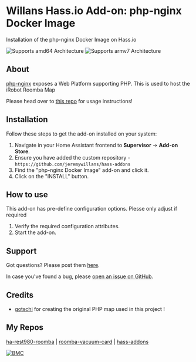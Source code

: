 # Willans Hass.io Add-on: php-nginx Docker Image

Installation of the php-nginx Docker Image on Hass.io

![Supports amd64 Architecture][amd64-shield] ![Supports armv7 Architecture][armv7-shield]

## About

[php-nginx][php-nginx] exposes a Web Platform supporting PHP. This is used to host the iRobot Roomba Map

Please head over to [this repo](https://github.com/jeremywillans/ha-rest980-roomba) for usage instructions!

## Installation

Follow these steps to get the add-on installed on your system:

1. Navigate in your Home Assistant frontend to **Supervisor** -> **Add-on Store**.
2. Ensure you have added the custom repository - ```https://github.com/jeremywillans/hass-addons```
3. Find the "php-nginx Docker Image" add-on and click it.
4. Click on the "INSTALL" button.

## How to use

This add-on has pre-define configuration options. Plesse only adjust if required

1. Verify the required configuration attributes.
2. Start the add-on.

## Support

Got questions? Please post them [here][forum].

In case you've found a bug, please [open an issue on GitHub][issue].

## Credits

- [gotschi](https://community.home-assistant.io/u/gotschi/summary) for creating the original PHP map used in this project !

## My Repos

[ha-rest980-roomba](https://github.com/jeremywillans/ha-rest980-roomba) | 
[roomba-vacuum-card](https://github.com/jeremywillans/lovelace-roomba-vacuum-card) | 
[hass-addons](https://github.com/jeremywillans/hass-addons)

[![BMC](https://www.buymeacoffee.com/assets/img/custom_images/white_img.png)](https://www.buymeacoffee.com/jeremywillans)

[amd64-shield]: https://img.shields.io/badge/amd64-yes-green.svg?style=for-the-badge
[armv7-shield]: https://img.shields.io/badge/armv7-yes-green.svg?style=for-the-badge
[forum]: https://community.home-assistant.io/t/irobot-roomba-i7-configuration-using-rest980/161175
[issue]: https://github.com/jeremywillans/hass-addons/issues
[php-nginx]: https://hub.docker.com/r/webhippie/php-nginx
[gotschi]: https://community.home-assistant.io/u/gotschi/summary
